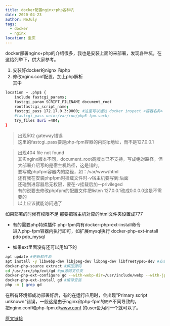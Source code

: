 ```yaml
---
title: docker配置nginx+php各种坑
date: 2020-04-23
author: NeJuly
tags: 
  - docker
  - nginx
location: 重庆  
---
```


docker部署nginx+php的介绍很多，我也是安装上面的来部署，发现各种坑，在这给列举下，供大家参考。
1. 安装好docker的nignx 和php<br>
2. 修改nginx.conf配置，加上php解析<br>
其中
```bash
location ~ .php$ {
    include fastcgi_params;
    fastcgi_param SCRIPT_FILENAME document_root
    rootfastcgi_script_name;
    fastcgi_pass 172.17.0.3:9000; #这里可以通过 docker inspect <容器名称> [| grep IpAddress] 查看
    #fastcgi_pass unix:/var/run/php5-fpm.sock;
    try_files $uri =404;
}
```

> 出现502 gateway错误<br>
这里的fastcgi_pass要是php-fpm容器的内网ip地址，而不是127.0.0.1 <br>

> 出现404 file not found<br>
其实nginx版本不同，document_root高版本已不支持，写成绝对路径，但大部署介绍写的是宿主机路径，这是错的。<br>
要写成phpfpm容器内的路径，如：/var/www/html<br>
还有我在安装phpfpm时挂载文件时-v宿主机要写到:后面<br>
还碰到进容器后无权限，要在-v挂载后加–-privileged<br>
有的说要去修改phpfpm的配置文件把listen 127.0.0.1改成0.0.0.0这是不需要的<br>
以上应该就能访问通了<br>

如果部署的时候有权限不足
那要把宿主机对应的html文件夹设置成777

- 有的需要php特殊插件
php-fpm内有docker-php-ext-install命令<br>
进入php-fpm容器内执行即可，如扩展mysql执行 docker-php-ext-install pdo pdo_mysql<br>

- 如果ext里面没有还可以用如下的

```bash
apt update #更新软件源
apt install -y libwebp-dev libjpeg-dev libpng-dev libfreetype6-dev #安装各种库
docker-php-source extract #解压源码
cd /usr/src/php/ext/gd #gd源码文件夹
docker-php-ext-configure gd --with-webp-dir=/usr/include/webp --with-jpeg-dir=/usr/include --with-png-dir=/usr/include --with-freetype-dir=/usr/include/freetype2 #准备编译
docker-php-ext-install gd #编译安装
php -m | grep gd
```


在所有环境都成功部署好后，有的在运行应用时，会出现"Primary script unknown"错误，一般这是由于nginx和php-fpm的`用户`不同导致的。<br>
把nginx.conf和php-fpm.d/www.conf 的user设为同一个就可以了。


[原文链接](https://blog.csdn.net/golden_zjy/article/details/100046939)
